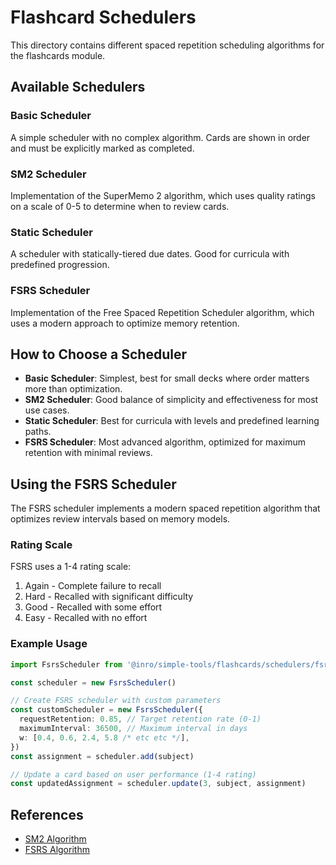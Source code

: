 # Flashcard Schedulers

This directory contains different spaced repetition scheduling algorithms for the flashcards module.

## Available Schedulers

### Basic Scheduler

A simple scheduler with no complex algorithm. Cards are shown in order and must be explicitly marked as completed.

### SM2 Scheduler

Implementation of the SuperMemo 2 algorithm, which uses quality ratings on a scale of 0-5 to determine when to review cards.

### Static Scheduler

A scheduler with statically-tiered due dates. Good for curricula with predefined progression.

### FSRS Scheduler

Implementation of the Free Spaced Repetition Scheduler algorithm, which uses a modern approach to optimize memory retention.

## How to Choose a Scheduler

- **Basic Scheduler**: Simplest, best for small decks where order matters more than optimization.
- **SM2 Scheduler**: Good balance of simplicity and effectiveness for most use cases.
- **Static Scheduler**: Best for curricula with levels and predefined learning paths.
- **FSRS Scheduler**: Most advanced algorithm, optimized for maximum retention with minimal reviews.

## Using the FSRS Scheduler

The FSRS scheduler implements a modern spaced repetition algorithm that optimizes review intervals based on memory models.

### Rating Scale

FSRS uses a 1-4 rating scale:

1. Again - Complete failure to recall
2. Hard - Recalled with significant difficulty
3. Good - Recalled with some effort
4. Easy - Recalled with no effort

### Example Usage

```ts
import FsrsScheduler from '@inro/simple-tools/flashcards/schedulers/fsrs'

const scheduler = new FsrsScheduler()

// Create FSRS scheduler with custom parameters
const customScheduler = new FsrsScheduler({
  requestRetention: 0.85, // Target retention rate (0-1)
  maximumInterval: 36500, // Maximum interval in days
  w: [0.4, 0.6, 2.4, 5.8 /* etc etc */],
})
const assignment = scheduler.add(subject)

// Update a card based on user performance (1-4 rating)
const updatedAssignment = scheduler.update(3, subject, assignment)
```

## References

- [SM2 Algorithm](https://super-memory.com/english/ol/sm2.htm)
- [FSRS Algorithm](https://github.com/open-spaced-repetition/fsrs4anki/discussions/3)
